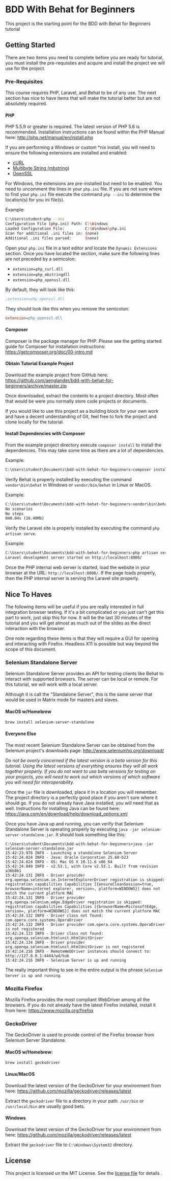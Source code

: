 # BDD With Behat for Beginners

This project is the starting point for the BDD with Behat for Beginners
tutorial

## Getting Started

There are two items you need to complete before you are ready for tutorial, you must install the pre-requisites
and acquire and install the project we will use for the project.

### Pre-Requisites

This course requires PHP, Laravel, and Behat to be of any use. The next section has nice to have items that will make
the tutorial better but are not absolutely required.

#### PHP

PHP 5.5.9 or greater is required. The latest version of PHP 5.6 is recommended. Installation instructions can be found
within the PHP Manual here: http://php.net/manual/en/install.php

If you are performing a Windows or custom *nix install, you will need to ensure the following extensions are installed
and enabled:

* [cURL](http://php.net/manual/en/book.curl.php)
* [Multibyte String (mbstring)](http://php.net/manual/en/book.mbstring.php)
* [OpenSSL](http://php.net/manual/en/book.openssl.php)

For Windows, the extensions are pre-installed but need to be enabled. You need to uncomment the lines in
your `php.ini` file. If you are not sure where to find your `php.ini` file execute the command `php --ini` to
determine the location(s) for you ini file(s).

Example:

```bash
C:\Users\student>php --ini
Configuration File (php.ini) Path: C:\Windows
Loaded Configuration File:         C:\Windows\php.ini
Scan for additional .ini files in: (none)
Additional .ini files parsed:      (none)
```

Open your `php.ini` file in a text editor and locate the `Dynamic Extensions` section. Once you have located the
section, make sure the following lines are not preceded by a semicolon:

* `extension=php_curl.dll`
* `extension=php_mbstringdll`
* `extension=php_openssl.dll`

By default, they will look like this:

```ini
;extension=php_openssl.dll
```

They should look like this when you remove the semicolon:

```ini
extension=php_openssl.dll
```

#### Composer

Composer is the package manager for PHP. Please see the getting started guide for Composer for installation
instructions: https://getcomposer.org/doc/00-intro.md

#### Obtain Tutorial Example Project

Download the example project from GitHub here:
https://github.com/aenglander/bdd-with-behat-for-beginners/archive/master.zip

Once downloaded, extract the contents to a project directory. Most often that would be were you normally store
code projects or documents.

If you would like to use this project as a building block for your own work and have a decent understanding of Git,
feel free to fork the project and clone locally for the tutorial.

#### Install Dependencies with Composer

From the example project directory execute `composer install` to install the dependencies. This may take some time
as there are a lot of dependencies.

Example:

```bash
C:\Users\student\Documents\bdd-with-behat-for-beginners>composer install
```

Verify Behat is properly installed by executing the command `vendor\bin\behat` in Windows or `vendor/bin/behat` in
Linux or MacOS.

Example:

```bash
C:\Users\student\Documents\bdd-with-behat-for-beginners>vendor\bin\behat
No scenarios
No steps
0m0.04s (16.40Mb)
```

Verify the Laravel site is properly installed by executing the command `php artisan serve`.

Example:

```bash
C:\Users\student\Documents\bdd-with-behat-for-beginners>php artisan serve
Laravel development server started on http://localhost:8000/
```

Once the PHP internal web server is started, load the website in your browser at the URL: `http://localhost:8000/`. If
the page loads properly, then the PHP internal server is serving the Laravel site properly.

## Nice To Haves

The following items will be useful if you are really interested in full integration browser testing. If it's a bit
complicated or you just can't get this part to work, just skip this for now. It will be the last 30 minutes of the
tutorial and you will get almost as much out of the slides as the direct interaction with the browser.

One note regarding these items is that they will require a GUI for opening and interacting with
Firefox. Headless X11 is possible but way beyond the scope of this document.

### Selenium Standalone Server

Selenium Standalone Server provides an API for testing clients like Behat to interact with supported browsers. The
server can be local or remote. For this tutorial, we will work with a local server.

Although it is call the "Standalone Server", this is the same server that would be used in Matrix mode for masters
and slaves.

#### MacOS w/Homebrew

```
brew install selenium-server-standalone
```

#### Everyone Else

The most recent Selenium Standalone Server can be obtained from the Selenium project's downloads page:
http://www.seleniumhq.org/download/

*Do not be overly concerned if the latest version is a beta version for this tutorial. Using the latest versions
of everything ensures they will all work together properly. If you do not want to use beta versions for testing
on your projects, you will need to work out which versions of which software you will need for interoperability.*

Once the `jar` file is downloaded, place it in a location you will remember. The project directory is a perfectly good
place if you aren't sure where it should go. If you do not already have Java installed,
you will need that as well. Instructions for installing Java can be found here:
https://java.com/en/download/help/download_options.xml

Once you have Java up and running, you can verify that Selenium Standalone Server is operating properly by executing
`java -jar selenium-server-standalone.jar`. It should look something like this:

```
C:\Users\student\Documents\bdd-with-behat-for-beginners>java -jar selenium-server-standalone.jar
15:42:23.978 INFO - Launching a standalone Selenium Server
15:42:24.024 INFO - Java: Oracle Corporation 25.60-b23
15:42:24.024 INFO - OS: Mac OS X 10.11.6 x86_64
15:42:24.049 INFO - v2.53.1, with Core v2.53.1. Built from revision a36b8b1
15:42:24.131 INFO - Driver provider org.openqa.selenium.ie.InternetExplorerDriver registration is skipped:
registration capabilities Capabilities [{ensureCleanSession=true, browserName=internet explorer, version=, platform=WINDOWS}] does not match the current platform MAC
15:42:24.131 INFO - Driver provider org.openqa.selenium.edge.EdgeDriver registration is skipped:
registration capabilities Capabilities [{browserName=MicrosoftEdge, version=, platform=WINDOWS}] does not match the current platform MAC
15:42:24.132 INFO - Driver class not found: com.opera.core.systems.OperaDriver
15:42:24.132 INFO - Driver provider com.opera.core.systems.OperaDriver is not registered
15:42:24.133 INFO - Driver class not found: org.openqa.selenium.htmlunit.HtmlUnitDriver
15:42:24.134 INFO - Driver provider org.openqa.selenium.htmlunit.HtmlUnitDriver is not registered
15:42:24.216 INFO - RemoteWebDriver instances should connect to: http://127.0.0.1:4444/wd/hub
15:42:24.216 INFO - Selenium Server is up and running
```

The really important thing to see in the entire output is the phrase `Selenium Server is up and running`.

### Mozilla Firefox

Mozilla Firefox provides the most compliant WebDriver among all the browsers. If you do not already have the latest
Firefox installed, install it from here: https://www.mozilla.org/firefox


### GeckoDriver

The GeckoDriver is used to provide control of the Firefox browser from Selenium Server Standalone.

#### MacOS w/Homebrew:

```
brew install geckodriver
```

#### Linux/MacOS

Download the latest version of the GeckoDriver for your environment from here:
https://github.com/mozilla/geckodriver/releases/latest

Extract the `geckodriver` file to a directory in your path. `/usr/bin` or `/usr/local/bin` are usually good bets.

#### Windows

Download the latest version of the GeckoDriver for your environment from here:
https://github.com/mozilla/geckodriver/releases/latest

Extract the `geckodriver` file to `C:\Windows\System32` directory.

## License

This project is licensed un the MIT License. See the [license file](license.md) for details .
